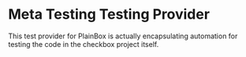 Meta Testing Testing Provider
=============================

This test provider for PlainBox is actually encapsulating automation for
testing the code in the checkbox project itself.
